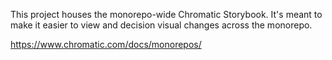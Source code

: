This project houses the monorepo-wide Chromatic Storybook. It's meant to make it easier to view and decision visual changes across the monorepo.

https://www.chromatic.com/docs/monorepos/
